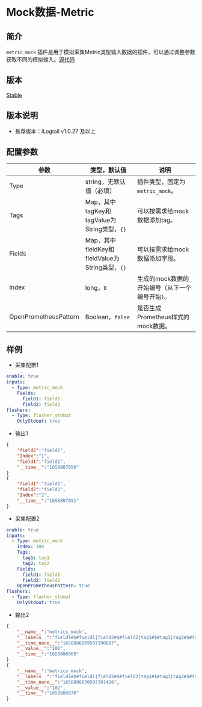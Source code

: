 # Mock数据-Metric

## 简介

`metric_mock` 插件是用于模拟采集Metric类型输入数据的插件，可以通过调整参数获取不同的模拟输入。[源代码](https://github.com/alibaba/loongcollector/blob/main/plugins/input/mock/input_mock.go)

## 版本

[Stable](../../stability-level.md)

## 版本说明

* 推荐版本：iLogtail v1.0.27 及以上

## 配置参数

| 参数 | 类型，默认值 | 说明 |
| - | - | - |
| Type | string，无默认值（必填） | 插件类型，固定为`metric_mock`。 |
| Tags | Map，其中tagKey和tagValue为String类型，`{}` | 可以按需求给mock数据添加tag。 |
| Fields | Map，其中fieldKey和fieldValue为String类型，`{}` | 可以按需求给mock数据添加字段。 |
| Index | long，`0` | 生成的mock数据的开始编号（从下一个编号开始）。 |
| OpenPrometheusPattern | Boolean，`false` | 是否生成Prometheus样式的mock数据。 |

## 样例

* 采集配置1

```yaml
enable: true
inputs:
  - Type: metric_mock
    Fields:
      field1: field1
      field2: field2
flushers:
  - Type: flusher_stdout
    OnlyStdout: true  
```

* 输出1

```json
{
    "field2":"field2",
    "Index":"1",
    "field1":"field1",
    "__time__":"1658807050"
}
{
    "field1":"field1",
    "field2":"field2",
    "Index":"2",
    "__time__":"1658807051"
}
```

* 采集配置2

```yaml
enable: true
inputs:
  - Type: metric_mock
    Index: 100
    Tags:
      tag1: tag1
      tag2: tag2
    Fields:
      field1: field1
      field2: field2
    OpenPrometheusPattern: true
flushers:
  - Type: flusher_stdout
    OnlyStdout: true  
```

* 输出2

```json
{
    "__name__":"metrics_mock",
    "__labels__":"field1#$#field1|field2#$#field2|tag1#$#tag1|tag2#$#tag2",
    "__time_nano__":"1658806869597190887",
    "__value__":"101",
    "__time__":"1658806869"
}
{
    "__name__":"metrics_mock",
    "__labels__":"field1#$#field1|field2#$#field2|tag1#$#tag1|tag2#$#tag2",
    "__time_nano__":"1658806870597391426",
    "__value__":"102",
    "__time__":"1658806870"
}
```
